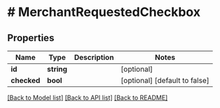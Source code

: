 # # MerchantRequestedCheckbox

## Properties

Name | Type | Description | Notes
------------ | ------------- | ------------- | -------------
**id** | **string** |  | [optional] 
**checked** | **bool** |  | [optional] [default to false]

[[Back to Model list]](../../README.md#documentation-for-models) [[Back to API list]](../../README.md#documentation-for-api-endpoints) [[Back to README]](../../README.md)


